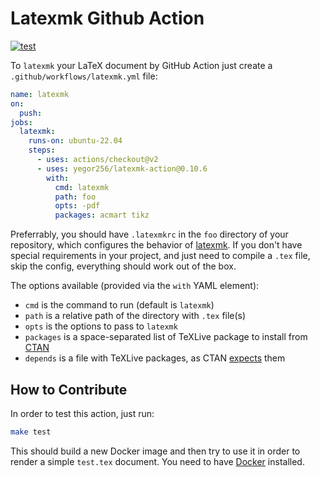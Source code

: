 # Latexmk Github Action

[![test](https://github.com/yegor256/latexmk-action/actions/workflows/test.yml/badge.svg)](https://github.com/yegor256/latexmk-action/actions/workflows/test.yml)

To `latexmk` your LaTeX document by GitHub Action just 
create a `.github/workflows/latexmk.yml` file:

```yaml
name: latexmk
on:
  push:
jobs:
  latexmk:
    runs-on: ubuntu-22.04
    steps:
      - uses: actions/checkout@v2
      - uses: yegor256/latexmk-action@0.10.6
        with:
          cmd: latexmk
          path: foo
          opts: -pdf
          packages: acmart tikz
```

Preferrably, you should have `.latexmkrc` in the `foo` directory of your repository,
which configures the behavior of [latexmk](https://mg.readthedocs.io/latexmk.html).
If you don't have special requirements in your project, and just need to compile
a `.tex` file, skip the config, everything should work out of the box.

The options available (provided via the `with` YAML element):

* `cmd` is the command to run (default is `latexmk`)
* `path` is a relative path of the directory with `.tex` file(s)
* `opts` is the options to pass to `latexmk`
* `packages` is a space-separated list of TeXLive package to install from [CTAN](https://ctan.org)
* `depends` is a file with TeXLive packages, as CTAN 
  [expects](https://tex.stackexchange.com/questions/598653/how-tlmgr-understands-what-dependencies-to-install) them

## How to Contribute

In order to test this action, just run:

```bash
make test
```

This should build a new Docker image and then try to use it
in order to render a simple `test.tex` document. You need to have
[Docker](https://docs.docker.com/get-docker/) installed.
